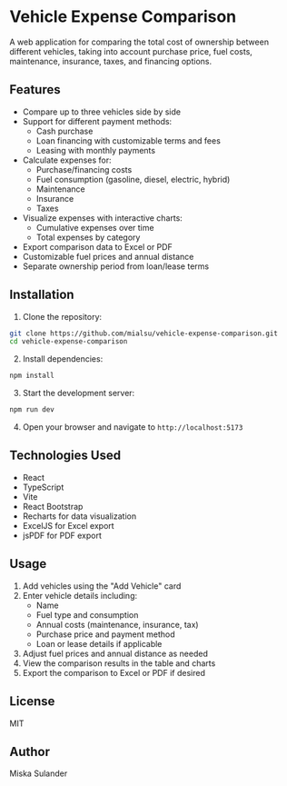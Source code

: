 # Vehicle Expense Comparison

A web application for comparing the total cost of ownership between different vehicles, taking into account purchase price, fuel costs, maintenance, insurance, taxes, and financing options.

## Features

- Compare up to three vehicles side by side
- Support for different payment methods:
  - Cash purchase
  - Loan financing with customizable terms and fees
  - Leasing with monthly payments
- Calculate expenses for:
  - Purchase/financing costs
  - Fuel consumption (gasoline, diesel, electric, hybrid)
  - Maintenance
  - Insurance
  - Taxes
- Visualize expenses with interactive charts:
  - Cumulative expenses over time
  - Total expenses by category
- Export comparison data to Excel or PDF
- Customizable fuel prices and annual distance
- Separate ownership period from loan/lease terms

## Installation

1. Clone the repository:
```bash
git clone https://github.com/mialsu/vehicle-expense-comparison.git
cd vehicle-expense-comparison
```

2. Install dependencies:
```bash
npm install
```

3. Start the development server:
```bash
npm run dev
```

4. Open your browser and navigate to `http://localhost:5173`

## Technologies Used

- React
- TypeScript
- Vite
- React Bootstrap
- Recharts for data visualization
- ExcelJS for Excel export
- jsPDF for PDF export

## Usage

1. Add vehicles using the "Add Vehicle" card
2. Enter vehicle details including:
   - Name
   - Fuel type and consumption
   - Annual costs (maintenance, insurance, tax)
   - Purchase price and payment method
   - Loan or lease details if applicable
3. Adjust fuel prices and annual distance as needed
4. View the comparison results in the table and charts
5. Export the comparison to Excel or PDF if desired

## License

MIT

## Author

Miska Sulander
